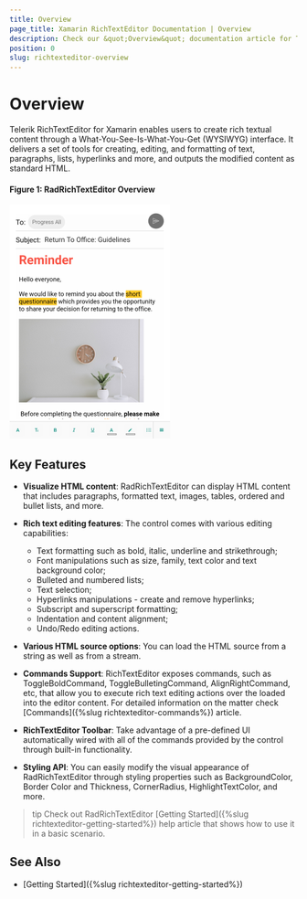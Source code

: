 ```yaml
---
title: Overview
page_title: Xamarin RichTextEditor Documentation | Overview
description: Check our &quot;Overview&quot; documentation article for Telerik RichTextEditor for Xamarin control.
position: 0
slug: richtexteditor-overview
---
```


# Overview

Telerik RichTextEditor for Xamarin enables users to create rich textual content through a What-You-See-Is-What-You-Get (WYSIWYG) interface. It delivers a set of tools for creating, editing, and formatting of text, paragraphs, lists, hyperlinks and more, and outputs the modified content as standard HTML.

#### Figure 1: RadRichTextEditor Overview

![RichTextEditor Overview](images/richtexteditor-overview.png)

## Key Features

* **Visualize HTML content**: RadRichTextEditor can display HTML content that includes paragraphs, formatted text, images, tables, ordered and bullet lists, and more. 

* **Rich text editing features**: The control comes with various editing capabilities:
	* Text formatting such as bold, italic, underline and strikethrough;
	* Font manipulations such as size, family, text color and text background color;
	* Bulleted and numbered lists;
	* Text selection;
	* Hyperlinks manipulations - create and remove hyperlinks;
	* Subscript and superscript formatting;
	* Indentation and content alignment;
	* Undo/Redo editing actions.

* **Various HTML source options**: You can load the HTML source from a string as well as from a stream. 

* **Commands Support**: RichTextEditor exposes commands, such as ToggleBoldCommand, ToggleBulletingCommand, AlignRightCommand, etc, that allow you to execute rich text editing actions over the loaded into the editor content. For detailed information on the matter check [Commands]({%slug richtexteditor-commands%}) article. 

* **RichTextEditor Toolbar**: Take advantage of a pre-defined UI automatically wired with all of the commands provided by the control through built-in functionality. 

* **Styling API**: You can easily modify the visual appearance of RadRichTextEditor through styling properties such as BackgroundColor, Border Color and Thickness, CornerRadius, HighlightTextColor, and more.

>tip Check out RadRichTextEditor [Getting Started]({%slug richtexteditor-getting-started%}) help article that shows how to use it in a basic scenario.

## See Also

- [Getting Started]({%slug richtexteditor-getting-started%})